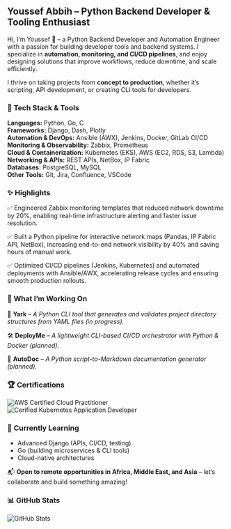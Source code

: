 ## **Youssef Abbih – Python Backend Developer & Tooling Enthusiast**

Hi, I’m Youssef 👋 – a Python Backend Developer and Automation Engineer with a passion for building developer tools and backend systems. I specialize in **automation, monitoring, and CI/CD pipelines**, and enjoy designing solutions that improve workflows, reduce downtime, and scale efficiently.  

I thrive on taking projects from **concept to production**, whether it’s scripting, API development, or creating CLI tools for developers.

### 🔧 **Tech Stack & Tools**

**Languages:** Python, Go, C  
**Frameworks:** Django, Dash, Plotly  
**Automation & DevOps:** Ansible (AWX), Jenkins, Docker, GitLab CI/CD  
**Monitoring & Observability:** Zabbix, Prometheus  
**Cloud & Containerization:** Kubernetes (EKS), AWS (EC2, RDS, S3, Lambda)  
**Networking & APIs:** REST APIs, NetBox, IP Fabric  
**Databases:** PostgreSQL, MySQL  
**Other Tools:** Git, Jira, Confluence, VSCode  

### ✨ **Highlights**
✅ Engineered Zabbix monitoring templates that reduced network downtime by 20%, enabling real-time infrastructure alerting and faster issue resolution.

✅ Built a Python pipeline for interactive network maps (Pandas, IP Fabric API, NetBox), increasing end-to-end network visibility by 40% and saving hours of manual work.

✅ Optimized CI/CD pipelines (Jenkins, Kubernetes) and automated deployments with Ansible/AWX, accelerating release cycles and ensuring smooth production rollouts.

### 🚀 **What I’m Working On**

🔨 **Yark** – *A Python CLI tool that generates and validates project directory structures from YAML files (in progress).*  

🛠️ **DeployMe** – *A lightweight CLI-based CI/CD orchestrator with Python & Docker (planned).*  

📄 **AutoDoc** – *A Python script-to-Markdown documentation generator (planned).* 

### 🏆 Certifications

![AWS Certified Cloud Practitioner](https://img.shields.io/badge/AWS%20Certified-Cloud%20Practitioner-FF9900?style=for-the-badge)
![Cerified Kubernetes Application Developer](https://img.shields.io/badge/CKAD%20Certified-Kubernetes%20Application%20Developer-326CE5?style=for-the-badge)

### 🌱 **Currently Learning**

* Advanced Django (APIs, CI/CD, testing)  
* Go (building microservices & CLI tools)  
* Cloud-native architectures 

📬 **Open to remote opportunities in Africa, Middle East, and Asia** – let’s collaborate and build something amazing! 

### 📊 GitHub Stats
![GitHub Stats](https://github-readme-stats.vercel.app/api?username=youssef-abbih&show_icons=true&theme=tokyonight)

